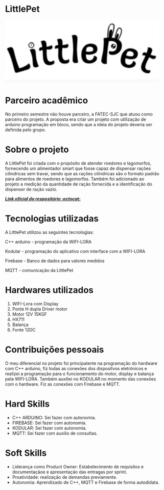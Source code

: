 <h1>LittlePet</h1>
 <img src="https://github.com/Barbara-BB/LittlePet/blob/main/Docs/imagens/logo%20little%20pet.png" >

# Parceiro acadêmico
No primeiro semestre não houve parceiro, a FATEC-SJC que atuou como parceiro do projeto.
A proposta era criar um projeto com utilização de arduino  programação em bloco, sendo que a ideia do projeto deveria ser definida pelo grupo.

# Sobre o projeto
A LittlePet foi criada com o propósito de atender roedores e lagomorfos, fornecendo um alimentador smart que fosse capaz de dispensar rações cilindricas sem travar, sendo que as rações cilindricas são o formato padrão para alimentos de roedores e lagomorfos. Também foi adicionado ao projeto a medição da quantidade de ração fornecida e a identificação do dispenser de ração vazio.

***[Link oficial do respositório :octocat:](https://github.com/Barbara-BB/LittlePet)***

# Tecnologias utilizadas

A LittlePet utilizou as seguintes tecnologias:


<p>C++ arduino - programação da WIFI-LORA</p>
<p>Kodular - programação do aplicativo com interface com a WIFI-LORA</p>
<p>Firebase - Banco de dados para valores medidos</p>
<p>MQTT - comunicação da LittlePet</p>

# Hardwares utilizados

1. WIFI-Lora com Display
2. Ponte H dupla Driver motor
3. Motor 12V 15KGF
4. HX711
5. Balança
6. Fonte 12DC

 
  # Contribuições pessoais
  
O meu diferencial no projeto foi principalente na programação do hardware com C++ arduino, fiz todas as conexões dos dispositvos eletrônicos e realizei a programação para o funcionamento do motor, display e balança pela WIFI-LORA.
Também auxiliei no KODULAR no momento das conexões com o hardware.
Fiz as conexões com Firebase e MQTT.

  
# Hard Skills
  
- C++ ARDUINO: Sei fazer com autonomia.
- FIREBASE: Sei fazer com autonomia.
- KODULAR: Sei fazer com autonomia.
- MQTT: Sei fazer com auxilio de consultas.



# Soft Skills
 
- Liderança como Product Owner: Estabelecimento de requisitos e documentaçãoe e apresentação das entragas por sprint.  
- Proatividade: realização de demandas previamente.
- Autonomia: Aprendizado de C++, MQTT e Firebase de forma autodidata.